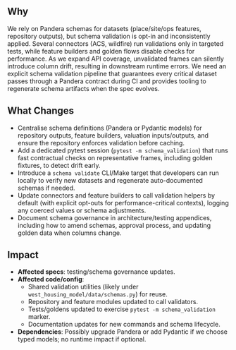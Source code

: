 ## Why

We rely on Pandera schemas for datasets (place/site/ops features, repository outputs), but schema validation is opt-in and inconsistently applied. Several connectors (ACS, wildfire) run validations only in targeted tests, while feature builders and golden flows disable checks for performance. As we expand API coverage, unvalidated frames can silently introduce column drift, resulting in downstream runtime errors. We need an explicit schema validation pipeline that guarantees every critical dataset passes through a Pandera contract during CI and provides tooling to regenerate schema artifacts when the spec evolves.

## What Changes

- Centralise schema definitions (Pandera or Pydantic models) for repository outputs, feature builders, valuation inputs/outputs, and ensure the repository enforces validation before caching.
- Add a dedicated pytest session (`pytest -m schema_validation`) that runs fast contractual checks on representative frames, including golden fixtures, to detect drift early.
- Introduce a `schema validate` CLI/Make target that developers can run locally to verify new datasets and regenerate auto-documented schemas if needed.
- Update connectors and feature builders to call validation helpers by default (with explicit opt-outs for performance-critical contexts), logging any coerced values or schema adjustments.
- Document schema governance in architecture/testing appendices, including how to amend schemas, approval process, and updating golden data when columns change.

## Impact

- **Affected specs**: testing/schema governance updates.
- **Affected code/config**:
  - Shared validation utilities (likely under `west_housing_model/data/schemas.py`) for reuse.
  - Repository and feature modules updated to call validators.
  - Tests/goldens updated to exercise `pytest -m schema_validation` marker.
  - Documentation updates for new commands and schema lifecycle.
- **Dependencies**: Possibly upgrade Pandera or add Pydantic if we choose typed models; no runtime impact if optional.
